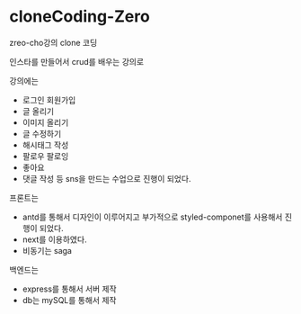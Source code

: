 # cloneCoding-Zero

zreo-cho강의 clone 코딩

인스타를 만들어서 crud를 배우는 강의로 

강의에는 
- 로그인 회원가입
- 글 올리기
- 이미지 올리기
- 글 수정하기 
- 해시태그 작성
- 팔로우 팔로잉
- 좋아요 
- 댓글 작성
등 sns을 만드는 수업으로 진행이 되었다.


프론트는
- antd를 통해서 디자인이 이루어지고 부가적으로 styled-componet를 사용해서 진행이 되었다.
- next를 이용하였다.
- 비동기는 saga

백엔드는
- express를 통해서 서버 제작
- db는 mySQL를 통해서 제작
